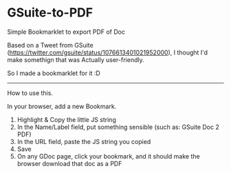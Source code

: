 # GSuite-to-PDF
Simple Bookmarklet to export PDF of Doc

Based on a Tweet from GSuite (https://twitter.com/gsuite/status/1076613401021952000),
I thought I'd make somethign that was Actually user-friendly.

So I made a bookmarklet for it :D

-----------------------------------------

How to use this.

In your browser, add a new Bookmark.
1) Highlight & Copy the little JS string
2) In the Name/Label field, put something sensible (such as: GSuite Doc 2 PDF)
3) In the URL field, paste the JS string you copied
4) Save
5) On any GDoc page, click your bookmark,
   and it should make the browser download that doc as a PDF
